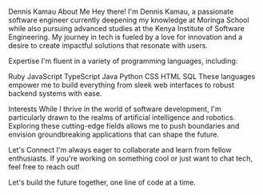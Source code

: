 Dennis Kamau
About Me
Hey there! I'm Dennis Kamau, a passionate software engineer currently deepening my knowledge at Moringa School while also pursuing advanced studies at the Kenya Institute of Software Engineering. My journey in tech is fueled by a love for innovation and a desire to create impactful solutions that resonate with users.

Expertise
I'm fluent in a variety of programming languages, including:

Ruby
JavaScript
TypeScript
Java
Python
CSS
HTML
SQL
These languages empower me to build everything from sleek web interfaces to robust backend systems with ease.

Interests
While I thrive in the world of software development, I'm particularly drawn to the realms of artificial intelligence and robotics. Exploring these cutting-edge fields allows me to push boundaries and envision groundbreaking applications that can shape the future.

Let's Connect
I'm always eager to collaborate and learn from fellow enthusiasts. If you're working on something cool or just want to chat tech, feel free to reach out!

Let's build the future together, one line of code at a time.
